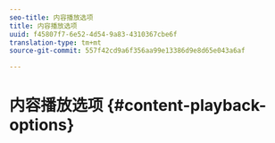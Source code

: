 ```yaml
---
seo-title: 内容播放选项
title: 内容播放选项
uuid: f45807f7-6e52-4d54-9a83-4310367cbe6f
translation-type: tm+mt
source-git-commit: 557f42cd9a6f356aa99e13386d9e8d65e043a6af

---
```



# 内容播放选项 {#content-playback-options}
